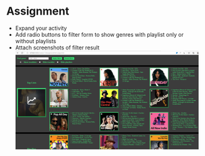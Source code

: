 # Assignment

- Expand your activity
- Add radio buttons to filter form to show genres with playlist only or without playlists
- Attach screenshots of filter result
![image info](./../Assignment/Screenshot%20-assignment.png)
